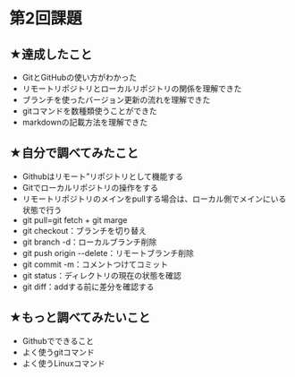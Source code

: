 # 第2回課題

## ★達成したこと

- GitとGitHubの使い方がわかった
- リモートリポジトリとローカルリポジトリの関係を理解できた
- ブランチを使ったバージョン更新の流れを理解できた
- gitコマンドを数種類使うことができた
- markdownの記載方法を理解できた

## ★自分で調べてみたこと

- Githubはリモート”リポジトリとして機能する
- Gitでローカルリポジトリの操作をする
- リモートリポジトリのメインをpullする場合は、ローカル側でメインにいる状態で行う
- git pull=git fetch + git marge
- git checkout：ブランチを切り替え
- git branch -d：ローカルブランチ削除
- git push origin --delete：リモートブランチ削除
- git commit -m：コメントつけてコミット
- git status：ディレクトリの現在の状態を確認
- git diff：addする前に差分を確認する

## ★もっと調べてみたいこと

- Githubでできること
- よく使うgitコマンド
- よく使うLinuxコマンド
